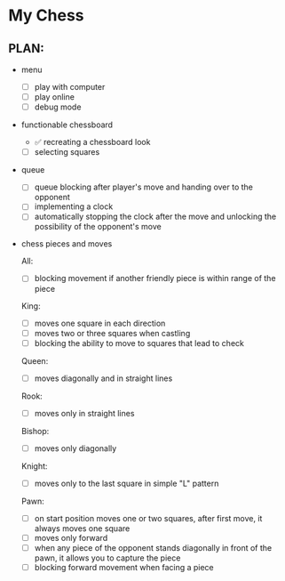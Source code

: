 # My Chess

## PLAN:

* menu
    - [ ] play with computer
    - [ ] play online
    - [ ] debug mode

* functionable chessboard 
    - ✅ recreating a chessboard look
    - [ ] selecting squares

* queue
    - [ ] queue blocking after player's move and handing over to the opponent
    - [ ] implementing a clock
    - [ ] automatically stopping the clock after the move and unlocking the possibility of the opponent's move

* chess pieces and moves

    All:
    - [ ] blocking movement if another friendly piece is within range of the piece

    King:
    - [ ] moves one square in each direction
    - [ ] moves two or three squares when castling
    - [ ] blocking the ability to move to squares that lead to check

    Queen:
    - [ ] moves diagonally and in straight lines
    
    Rook:
    - [ ] moves only in straight lines

    Bishop:
    - [ ] moves only diagonally

    Knight:
    - [ ] moves only to the last square in simple "L" pattern

    Pawn:
    - [ ] on start position moves one or two squares, after first move, it always moves one square
    - [ ] moves only forward
    - [ ] when any piece of the opponent stands diagonally in front of the pawn, it allows you to capture the piece
    - [ ] blocking forward movement when facing a piece
